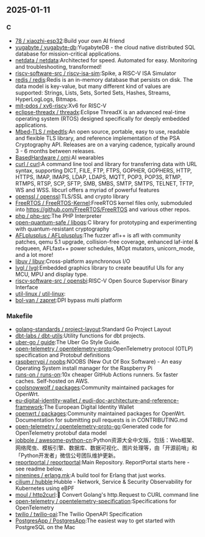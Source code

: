 ## 2025-01-11

### C

* [78 / xiaozhi-esp32](https://github.com/78/xiaozhi-esp32):Build your own AI friend
* [yugabyte / yugabyte-db](https://github.com/yugabyte/yugabyte-db):YugabyteDB - the cloud native distributed SQL database for mission-critical applications.
* [netdata / netdata](https://github.com/netdata/netdata):Architected for speed. Automated for easy. Monitoring and troubleshooting, transformed!
* [riscv-software-src / riscv-isa-sim](https://github.com/riscv-software-src/riscv-isa-sim):Spike, a RISC-V ISA Simulator
* [redis / redis](https://github.com/redis/redis):Redis is an in-memory database that persists on disk. The data model is key-value, but many different kind of values are supported: Strings, Lists, Sets, Sorted Sets, Hashes, Streams, HyperLogLogs, Bitmaps.
* [mit-pdos / xv6-riscv](https://github.com/mit-pdos/xv6-riscv):Xv6 for RISC-V
* [eclipse-threadx / threadx](https://github.com/eclipse-threadx/threadx):Eclipse ThreadX is an advanced real-time operating system (RTOS) designed specifically for deeply embedded applications.
* [Mbed-TLS / mbedtls](https://github.com/Mbed-TLS/mbedtls):An open source, portable, easy to use, readable and flexible TLS library, and reference implementation of the PSA Cryptography API. Releases are on a varying cadence, typically around 3 - 6 months between releases.
* [BasedHardware / omi](https://github.com/BasedHardware/omi):AI wearables
* [curl / curl](https://github.com/curl/curl):A command line tool and library for transferring data with URL syntax, supporting DICT, FILE, FTP, FTPS, GOPHER, GOPHERS, HTTP, HTTPS, IMAP, IMAPS, LDAP, LDAPS, MQTT, POP3, POP3S, RTMP, RTMPS, RTSP, SCP, SFTP, SMB, SMBS, SMTP, SMTPS, TELNET, TFTP, WS and WSS. libcurl offers a myriad of powerful features
* [openssl / openssl](https://github.com/openssl/openssl):TLS/SSL and crypto library
* [FreeRTOS / FreeRTOS-Kernel](https://github.com/FreeRTOS/FreeRTOS-Kernel):FreeRTOS kernel files only, submoduled into https://github.com/FreeRTOS/FreeRTOS and various other repos.
* [php / php-src](https://github.com/php/php-src):The PHP Interpreter
* [open-quantum-safe / liboqs](https://github.com/open-quantum-safe/liboqs):C library for prototyping and experimenting with quantum-resistant cryptography
* [AFLplusplus / AFLplusplus](https://github.com/AFLplusplus/AFLplusplus):The fuzzer afl++ is afl with community patches, qemu 5.1 upgrade, collision-free coverage, enhanced laf-intel & redqueen, AFLfast++ power schedules, MOpt mutators, unicorn_mode, and a lot more!
* [libuv / libuv](https://github.com/libuv/libuv):Cross-platform asynchronous I/O
* [lvgl / lvgl](https://github.com/lvgl/lvgl):Embedded graphics library to create beautiful UIs for any MCU, MPU and display type.
* [riscv-software-src / opensbi](https://github.com/riscv-software-src/opensbi):RISC-V Open Source Supervisor Binary Interface
* [util-linux / util-linux](https://github.com/util-linux/util-linux):
* [bol-van / zapret](https://github.com/bol-van/zapret):DPI bypass multi platform

### Makefile

* [golang-standards / project-layout](https://github.com/golang-standards/project-layout):Standard Go Project Layout
* [dbt-labs / dbt-utils](https://github.com/dbt-labs/dbt-utils):Utility functions for dbt projects.
* [uber-go / guide](https://github.com/uber-go/guide):The Uber Go Style Guide.
* [open-telemetry / opentelemetry-proto](https://github.com/open-telemetry/opentelemetry-proto):OpenTelemetry protocol (OTLP) specification and Protobuf definitions
* [raspberrypi / noobs](https://github.com/raspberrypi/noobs):NOOBS (New Out Of Box Software) - An easy Operating System install manager for the Raspberry Pi
* [runs-on / runs-on](https://github.com/runs-on/runs-on):10x cheaper GitHub Actions runners. 5x faster caches. Self-hosted on AWS.
* [coolsnowwolf / packages](https://github.com/coolsnowwolf/packages):Community maintained packages for OpenWrt.
* [eu-digital-identity-wallet / eudi-doc-architecture-and-reference-framework](https://github.com/eu-digital-identity-wallet/eudi-doc-architecture-and-reference-framework):The European Digital Identity Wallet
* [openwrt / packages](https://github.com/openwrt/packages):Community maintained packages for OpenWrt. Documentation for submitting pull requests is in CONTRIBUTING.md
* [open-telemetry / opentelemetry-proto-go](https://github.com/open-telemetry/opentelemetry-proto-go):Generated code for OpenTelemetry protobuf data model
* [jobbole / awesome-python-cn](https://github.com/jobbole/awesome-python-cn):Python资源大全中文版，包括：Web框架、网络爬虫、模板引擎、数据库、数据可视化、图片处理等，由「开源前哨」和「Python开发者」微信公号团队维护更新。
* [reportportal / reportportal](https://github.com/reportportal/reportportal):Main Repository. ReportPortal starts here - see readme below.
* [ninenines / erlang.mk](https://github.com/ninenines/erlang.mk):A build tool for Erlang that just works.
* [cilium / hubble](https://github.com/cilium/hubble):Hubble - Network, Service & Security Observability for Kubernetes using eBPF
* [moul / http2curl](https://github.com/moul/http2curl):📐 Convert Golang's http.Request to CURL command line
* [open-telemetry / opentelemetry-specification](https://github.com/open-telemetry/opentelemetry-specification):Specifications for OpenTelemetry
* [twilio / twilio-oai](https://github.com/twilio/twilio-oai):The Twilio OpenAPI Specification
* [PostgresApp / PostgresApp](https://github.com/PostgresApp/PostgresApp):The easiest way to get started with PostgreSQL on the Mac
